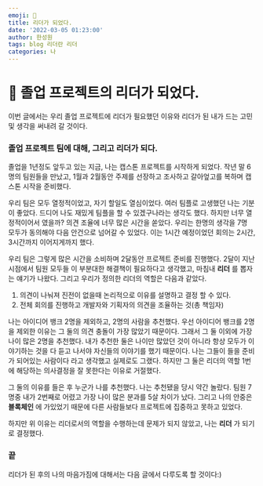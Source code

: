```yaml
---
emoji: 🧢
title: 리더가 되었다.
date: '2022-03-05 01:23:00'
author: 한성원
tags: blog 리더란 리더 
categories: 나
---
```



# 👋 졸업 프로젝트의 리더가 되었다.
이번 글에서는 우리 졸업 프로젝트에 리더가 필요했던 이유와 리더가 된 내가 드는 고민 및 생각을 써내려 갈 것이다.

### 졸업 프로젝트 팀에 대해, 그리고 리더가 되다.
졸업을 1년정도 앞두고 있는 지금, 나는 캡스톤 프로젝트를 시작하게 되었다. 
작년 말 6명의 팀원들을 만났고, 1월과 2월동안 주제를 선장하고 조사하고 갈아엎고를 복하며 캡스톤 시작을 준비했다.

우리 팀은 모두 열정적이었고, 자기 할일도 열심이었다. 여러 팀플로 고생했던 나는 기분이 좋았다. 드디어 나도 재밌게 팀플을 할 수 있겠구나라는 생각도 했다.
하지만 너무 열정적이어서 였을까? 의견 조율에 너무 많은 시간을 쏟았다. 우리는 한명의 생각을 7명 모두가 동의해야 다음 안건으로 넘어갈 수 있었다.
이는 1시간 예정이었던 회의는 2시간, 3시간까지 이어지게까지 했다.

우리 팀은 그렇게 많은 시간을 소비하며 2달동안 프로젝트 준비를 진행했다. 
2달이 지난 시점에서 팀원 모두들 이 부분대한 해결책이 필요하다고 생각했고, 마침내 __리더__ 를 뽑자는 얘기가 나왔다. 그리고 우리가 정의한 리더의 역할은 다음과 같았다.
1. 의견이 나눠져 진전이 없을때 논리적으로 이유를 설명하고 결정 할 수 있다.
2. 전체 회의를 진행하고 개발자와 기획자의 의견을 조율하는 것(총 책임자)

나는 아이디어 뱅크 2명을 제외하고, 2명의 사람을 추천했다. 우선 아이디어 뱅크를 2명을 제외한 이유는 그 둘의 의견 충돌이 가장 많았기 때문이다.
그래서 그 둘 이외에 가장 나이 많은 2명을 추천했다. 내가 추천한 둘은 나이만 많았던 것이 아니라 항상 모두가 이야기하는 것을 다 듣고 나서야 자신들의 이야기를 했기 때문이다. 나는 그들이 들을 준비가 되어있는 사람이다 라고 생각했고 실제로도 그랬다. 하지만 그 둘은 리더의 역할 1번에 해당하는 의사결정을 잘 못한다는 이유로 거절했다. 

그 둘의 이유를 들은 후 누군가 나를 추천했다. 나는 추천됐을 당시 약간 놀랐다. 팀원 7명중 내가 2번째로 어렸고 가장 나이 많은 분과를 5살 차이가 났다. 그리고 나의 안중은 __블록체인__ 에 가있었기 때문에 다른 사람들보다 프로젝트에 집중하고 못하고 있었다. 

하지만 위 이유는 리더로서의 역할을 수행하는데 문제가 되지 않았고, 나는 __리더__ 가 되기로 결정했다.

### 끝
리더가 된 후의 나의 마음가짐에 대해서는 다음 글에서 다루도록 할 것이다:)
<!-- ### 리더가 된 후의 나
리더가 된 후 나는 내가 어떻게 이끌어가느냐에 따라 1년안의 성과가 달라질 것이라고 생각한다. 나는 이번 기회가 나를 더 성장 시킬 것이라고 확신한다. 내가 리더로써 가장 중요하게 생각하는 것은 3가지이다.

1. 사람 관리
2. 시간 관리
3. 생산성 관리

우리는 팀원이 7명이기 떄문에 의견 충돌이 적지 않을 것으로 예상된다. 내가 리더로써 이들을 잘 설득하기 위해서는 논리력도 필요하지만 그들과 친한 것이 더 중요하다고 생각한다. 
 -->



```toc

```